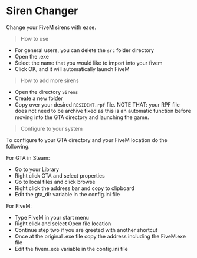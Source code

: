 # Siren Changer
 Change your FiveM sirens with ease.

> How to use

- For general users, you can delete the `src` folder directory
- Open the .exe
- Select the name that you would like to import into your fivem
- Click OK, and it will automatically launch FiveM

> How to add more sirens

- Open the directory `Sirens`
- Create a new folder
- Copy over your desired `RESIDENT.rpf` file.
NOTE THAT: your RPF file does not need to be archive fixed as this is an automatic function before moving into the GTA directory and launching the game.

> Configure to your system

To configure to your GTA directory and your FiveM location do the following.

For GTA in Steam:
- Go to your Library
- Right click GTA and select properties
- Go to local files and click browse
- Right click the address bar and copy to clipboard
- Edit the gta_dir variable in the config.ini file

For FiveM:
- Type FiveM in your start menu
- Right click and select Open file location
- Continue step two if you are greeted with another shortcut
- Once at the original .exe file copy the address including the FiveM.exe file
- Edit the fivem_exe variable in the config.ini file
